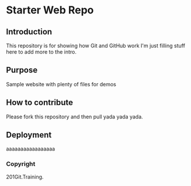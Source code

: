# Starter Web Repo

## Introduction

This repository is for showing how Git and GitHub work  I'm just filling stuff here to add more to the intro.

## Purpose

Sample website with plenty of files for demos

## How to contribute

Please fork this repository and then pull yada yada yada.

## Deployment


aaaaaaaaaaaaaaaaa

### Copyright

201Git.Training.
